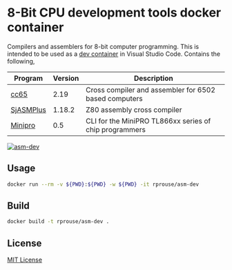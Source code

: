 # 8-Bit CPU development tools docker container

Compilers and assemblers for 8-bit computer programming. This is intended to be
used as a [dev container](https://code.visualstudio.com/docs/remote/containers)
in Visual Studio Code. Contains the following,

| Program | Version | Description |
| --- | --- | --- |
| [cc65](https://cc65.github.io/) | 2.19 | Cross compiler and assembler for 6502 based computers |
| [SjASMPlus](https://z00m128.github.io/sjasmplus/documentation.html) | 1.18.2 | Z80 assembly cross compiler |
| [Minipro](https://gitlab.com/DavidGriffith/minipro) | 0.5 | CLI for the MiniPRO TL866xx series of chip programmers |

[![asm-dev](https://github.com/rprouse/asm-dev-docker/actions/workflows/main.yml/badge.svg)](https://github.com/rprouse/asm-dev-docker/actions/workflows/main.yml)

## Usage

```sh
docker run --rm -v ${PWD}:${PWD} -w ${PWD} -it rprouse/asm-dev
```

## Build

```sh
docker build -t rprouse/asm-dev .
```

## License

[MIT License](LICENSE)
